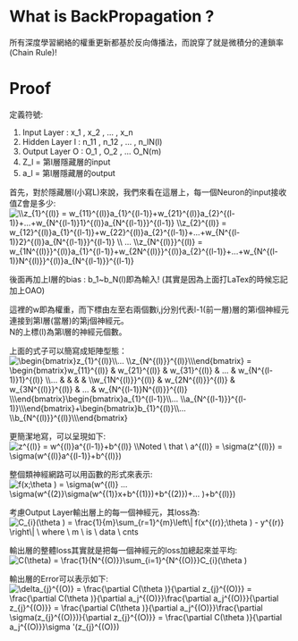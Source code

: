 # What is BackPropagation ?
所有深度學習網絡的權重更新都基於反向傳播法，而說穿了就是微積分的連鎖率(Chain Rule)!  


# Proof
定義符號:
1. Input Layer : x_1 , x_2 , ... , x_n  
2. Hidden Layer l : n_11 , n_12 , ... , n_lN(l)  
3. Output Layer O : O_1 , O_2 , ... O_N(m)  
4. Z_l = 第l層隱藏層的input  
5. a_l = 第l層隱藏層的output  

首先，對於隱藏層l(小寫L)來說，我們來看在這層上，每一個Neuron的input接收值Z會是多少:  
<img src="https://latex.codecogs.com/png.image?\dpi{110}&space;\\z_{1}^{(l)}&space;=&space;w_{11}^{(l)}a_{1}^{(l-1)}&plus;w_{21}^{(l)}a_{2}^{(l-1)}&plus;...&plus;w_{N^{(l-1)}1}^{(l)}a_{N^{(l-1)}}^{(l-1)}&space;\\z_{2}^{(l)}&space;=&space;w_{12}^{(l)}a_{1}^{(l-1)}&plus;w_{22}^{(l)}a_{2}^{(l-1)}&plus;...&plus;w_{N^{(l-1)}2}^{(l)}a_{N^{(l-1)}}^{(l-1)}&space;\\&space;...&space;\\z_{N^{(l)}}^{(l)}&space;=&space;w_{1N^{(l)}}^{(l)}a_{1}^{(l-1)}&plus;w_{2N^{(l)}}^{(l)}a_{2}^{(l-1)}&plus;...&plus;w_{N^{(l-1)}N^{(l)}}^{(l)}a_{N^{(l-1)}}^{(l-1)}&space;" title="\\z_{1}^{(l)} = w_{11}^{(l)}a_{1}^{(l-1)}+w_{21}^{(l)}a_{2}^{(l-1)}+...+w_{N^{(l-1)}1}^{(l)}a_{N^{(l-1)}}^{(l-1)} \\z_{2}^{(l)} = w_{12}^{(l)}a_{1}^{(l-1)}+w_{22}^{(l)}a_{2}^{(l-1)}+...+w_{N^{(l-1)}2}^{(l)}a_{N^{(l-1)}}^{(l-1)} \\ ... \\z_{N^{(l)}}^{(l)} = w_{1N^{(l)}}^{(l)}a_{1}^{(l-1)}+w_{2N^{(l)}}^{(l)}a_{2}^{(l-1)}+...+w_{N^{(l-1)}N^{(l)}}^{(l)}a_{N^{(l-1)}}^{(l-1)} " />

後面再加上l層的bias : b_1~b_N(l)即為輸入! (其實是因為上面打LaTex的時候忘記加上OAO)    

這裡的w即為權重，而下標由左至右兩個數i,j分別代表l-1(前一層)層的第i個神經元連接到第l層(當層)的第j個神經元。  
N的上標(l)為第l層的神經元個數。  

上面的式子可以簡寫成矩陣型態：  
<img src="https://latex.codecogs.com/png.image?\dpi{110}&space;\begin{bmatrix}z_{1}^{(l)}\\...&space;\\z_{N^{(l)}}^{(l)}\\\end{bmatrix}&space;=&space;\begin{bmatrix}w_{11}^{(l)}&space;&&space;w_{21}^{(l)}&space;&&space;w_{31}^{(l)}&space;&&space;...&space;&&space;w_{N^{(l-1)}1}^{(l)}&space;\\...&space;&&space;&space;&&space;&space;&&space;&space;&&space;&space;\\w_{1N^{(l)}}^{(l)}&space;&&space;w_{2N^{(l)}}^{(l)}&space;&&space;w_{3N^{(l)}}^{(l)}&space;&&space;...&space;&&space;w_{N^{(l-1)}N^{(l)}}^{(l)}&space;\\\end{bmatrix}\begin{bmatrix}a_{1}^{(l-1)}\\...&space;\\a_{N^{(l-1)}}^{(l-1)}\\\end{bmatrix}&plus;\begin{bmatrix}b_{1}^{(l)}\\...&space;\\b_{N^{(l)}}^{(l)}\\\end{bmatrix}" title="\begin{bmatrix}z_{1}^{(l)}\\... \\z_{N^{(l)}}^{(l)}\\\end{bmatrix} = \begin{bmatrix}w_{11}^{(l)} & w_{21}^{(l)} & w_{31}^{(l)} & ... & w_{N^{(l-1)}1}^{(l)} \\... & & & & \\w_{1N^{(l)}}^{(l)} & w_{2N^{(l)}}^{(l)} & w_{3N^{(l)}}^{(l)} & ... & w_{N^{(l-1)}N^{(l)}}^{(l)} \\\end{bmatrix}\begin{bmatrix}a_{1}^{(l-1)}\\... \\a_{N^{(l-1)}}^{(l-1)}\\\end{bmatrix}+\begin{bmatrix}b_{1}^{(l)}\\... \\b_{N^{(l)}}^{(l)}\\\end{bmatrix}" />

更簡潔地寫，可以呈現如下:  
<img src="https://latex.codecogs.com/png.image?\dpi{110}&space;z^{(l)}&space;=&space;w^{(l)}a^{(l-1)}&plus;b^{(l)}&space;\\Noted&space;\&space;&space;that&space;\&space;&space;&space;a^{(l)}&space;=&space;\sigma(z^{(l)})&space;=&space;\sigma(w^{(l)}a^{(l-1)}&plus;b^{(l)})&space;" title="z^{(l)} = w^{(l)}a^{(l-1)}+b^{(l)} \\Noted \ that \ a^{(l)} = \sigma(z^{(l)}) = \sigma(w^{(l)}a^{(l-1)}+b^{(l)}) " />

整個類神經網路可以用函數的形式來表示:  
<img src="https://latex.codecogs.com/png.image?\dpi{110}&space;f(x;\theta&space;)&space;=&space;\sigma(w^{(l)}&space;...&space;\sigma(w^{(2)}\sigma(w^{(1)}x&plus;b^{(1)})&plus;b^{(2)})&plus;...&space;)&plus;b^{(l)})" title="f(x;\theta ) = \sigma(w^{(l)} ... \sigma(w^{(2)}\sigma(w^{(1)}x+b^{(1)})+b^{(2)})+... )+b^{(l)})" />

考慮Output Layer輸出層上的每一個神經元，其loss為:  
<img src="https://latex.codecogs.com/png.image?\dpi{110}&space;C_{i}(\theta&space;)&space;=&space;\frac{1}{m}\sum_{r=1}^{m}\left\|&space;f(x^{(r)};\theta&space;)&space;-&space;y^{(r)}&space;\right\|&space;&space;\&space;&space;where&space;\&space;&space;m&space;\&space;is&space;\&space;data&space;\&space;cnts&space;" title="C_{i}(\theta ) = \frac{1}{m}\sum_{r=1}^{m}\left\| f(x^{(r)};\theta ) - y^{(r)} \right\| \ where \ m \ is \ data \ cnts " />

輸出層的整體loss其實就是把每一個神經元的loss加總起來並平均:  
<img src="https://latex.codecogs.com/png.image?\dpi{110}&space;C(\theta)&space;=&space;&space;\frac{1}{N^{(O)}}\sum_{i=1}^{N^{(O)}}C_{i}(\theta&space;)" title="C(\theta) = \frac{1}{N^{(O)}}\sum_{i=1}^{N^{(O)}}C_{i}(\theta )" />

輸出層的Error可以表示如下:  
<img src="https://latex.codecogs.com/png.image?\dpi{110}&space;\delta_{j}^{(O)}&space;=&space;\frac{\partial&space;C(\theta&space;)}{\partial&space;z_{j}^{(O)}}&space;=&space;\frac{\partial&space;C(\theta&space;)}{\partial&space;a_j^{(O)}}\frac{\partial&space;a_j^{(O)}}{\partial&space;z_{j}^{(O)}}&space;=&space;\frac{\partial&space;C(\theta&space;)}{\partial&space;a_j^{(O)}}\frac{\partial&space;\sigma(z_{j}^{(O)})}{\partial&space;z_{j}^{(O)}}&space;=&space;\frac{\partial&space;C(\theta&space;)}{\partial&space;a_j^{(O)}}\sigma&space;'(z_{j}^{(O)})" title="\delta_{j}^{(O)} = \frac{\partial C(\theta )}{\partial z_{j}^{(O)}} = \frac{\partial C(\theta )}{\partial a_j^{(O)}}\frac{\partial a_j^{(O)}}{\partial z_{j}^{(O)}} = \frac{\partial C(\theta )}{\partial a_j^{(O)}}\frac{\partial \sigma(z_{j}^{(O)})}{\partial z_{j}^{(O)}} = \frac{\partial C(\theta )}{\partial a_j^{(O)}}\sigma '(z_{j}^{(O)})" />
